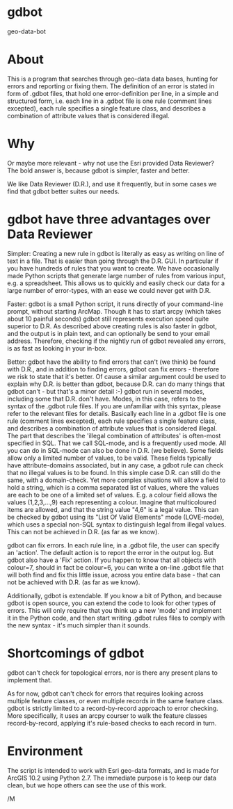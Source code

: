 gdbot
=====

geo-data-bot


About
=====

This is a program that searches through geo-data data bases, hunting for errors and reporting or fixing them.
The definition of an error is stated in form of .gdbot files, that hold one error-definition per line, in a simple and structured form, i.e. each line in a .gdbot file is one rule (comment lines excepted), each rule specifies a single feature class, and describes a combination of attribute values that is considered illegal.

Why
===

Or maybe more relevant - why not use the Esri provided Data Reviewer?
The bold answer is, because gdbot is simpler, faster and better.

We like Data Reviewer (D.R.), and use it frequently, but in some cases we find that gdbot better suites our needs.

gdbot have three advantages over Data Reviewer
==============================================

Simpler: Creating a new rule in gdbot is literally as easy as writing on line of text in a file. That is easier than going through the D.R. GUI. In particular if you have hundreds of rules that you want to create. We have occasionally made Python scripts that generate large number of rules from various input, e.g. a spreadsheet. This allows us to quickly and easily check our data for a large number of error-types, with an ease we could never get with D.R.

Faster: gdbot is a small Python script, it runs directly of your command-line prompt, without starting ArcMap. Though it has to start arcpy (which takes about 10 painful seconds) gdbot still represents execution speed quite superior to D.R.
As described above creating rules is also faster in gdbot, and the output is in plain text, and can optionally be send to your email address. Therefore, checking if the nightly run of gdbot revealed any errors, is as fast as looking in your in-box.

Better: gdbot have the ability to find errors that can't (we think) be found with D.R., and in addition to finding errors, gdbot can fix errors - therefore we risk to state that it's better. Of cause a similar argument could be used to explain why D.R. is better than gdbot, because D.R. can do many things that gdbot can't - but that's a minor detail :-)
gdbot run in several modes, including some that D.R. don't have. Modes, in this case, refers to the syntax of the .gdbot rule files. If you are unfamiliar with this syntax, please refer to the relevant files for details. Basically each line in a .gdbot file is one rule (comment lines excepted), each rule specifies a single feature class, and describes a combination of attribute values that is considered illegal.
The part that describes the 'illegal combination of attributes' is often-most specified in SQL. That we call SQL-mode, and is a frequently used mode. All you can do in SQL-mode can also be done in D.R. (we believe). Some fields allow only a limited number of values, to be valid. These fields typically have attribute-domains associated, but in any case, a gdbot rule can check that no illegal values is to be found. In this simple case D.R. can still do the same, with a domain-check. Yet more complex situations will allow a field to hold a string, which is a comma separated list of values, where the values are each to be one of a limited set of values. E.g. a colour field allows the values (1,2,3,...,9) each representing a colour. Imagine that multicoloured items are allowed, and that the string value "4,6" is a legal value. This can be checked by gdbot using its "List Of Valid Elements" mode (LOVE-mode), which uses a special non-SQL syntax to distinguish legal from illegal values. This can not be achieved in D.R. (as far as we know). 

gdbot can fix errors. In each rule line, in a .gdbot file, the user can specify an 'action'. The default action is to report the error in the output log. But gdbot also have a 'Fix' action. If you happen to know that all objects with colour=7, should in fact be colour=6, you can write a on-line .gdbot file that will both find and fix this little issue, across you entire data base - that can not be achieved with D.R. (as far as we know).

Additionally, gdbot is extendable. If you know a bit of Python, and because gdbot is open source, you can extend the code to look for other types of errors. This will only require that you think up a new 'mode' and implement it in the Python code, and then start writing .gdbot rules files to comply with the new syntax - it's much simpler than it sounds.

Shortcomings of gdbot
======================

gdbot can't check for topological errors, nor is there any present plans to implement that.

As for now, gdbot can't check for errors that requires looking across multiple feature classes, or even multiple records in the same feature class. gdbot is strictly limited to a record-by-record approach to error checking. More specifically, it uses an arcpy courser to walk the feature classes record-by-record, applying it's rule-based checks to each record in turn.

Environment
===========

The script is intended to work with Esri geo-data formats, and is made for ArcGIS 10.2 using Python 2.7.
The immediate purpose is to keep our data clean, but we hope others can see the use of this work.

/M
